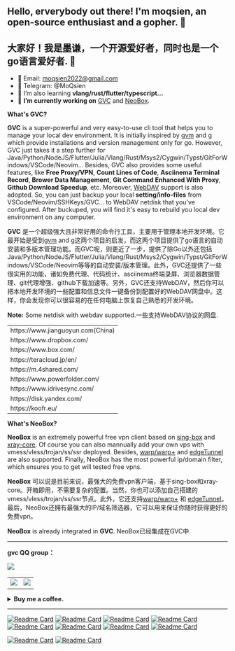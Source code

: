 ## Hello, erverybody out there! I'm moqsien, an open-source enthusiast and a gopher. 👋
## 大家好！我是墨谦，一个开源爱好者，同时也是一个go语言爱好者. 👋

- 📧 Email: moqsien2022@gmail.com
- 💬 Telegram: @MoQsien
- 🌱 I’m also learning **vlang/rust/flutter/typescript...**
- 🔭 **I’m currently working on** [GVC](https://github.com/moqsien/gvc) and [NeoBox](https://github.com/moqsien/neobox).

**What's GVC?**
<br/>

**GVC** is a super-powerful and very easy-to-use cli tool that helps you to manage your local dev environment.
It is initially inspired by [gvm](https://github.com/andrewkroh/gvm) and [g](https://github.com/voidint/g) which provide installations and version management only for go.
However, GVC just takes it a step further for Java/Python/NodeJS/Flutter/Julia/Vlang/Rust/Msys2/Cygwin/Typst/GitForWindows/VSCode/Neovim...
Besides, GVC also provides some useful features, like **Free Proxy/VPN**, **Count Lines of Code**, **Asciinema Terminal Record**, **Brower Data Management**, **Git Command Enhanced With Proxy**, **Github Download Speedup**, etc.
Moreover, [WebDAV](https://en.wikipedia.org/wiki/WebDAV) support is also adopted. So, you can just backup your local **setting/info-files** from VSCode/Neovim/SSHKeys/GVC... to WebDAV netdisk that you've configured. After buckuped, you will find it's easy to rebuild you local dev environment on any computer.

**GVC** 是一个超级强大且非常好用的命令行工具，主要用于管理本地开发环境。它最开始是受到[gvm](https://github.com/andrewkroh/gvm) and [g](https://github.com/voidint/g)这两个项目的启发，而这两个项目提供了go语言的自动安装和多版本管理功能。而GVC呢，则更近了一步，提供了除Go以外还包括Java/Python/NodeJS/Flutter/Julia/Vlang/Rust/Msys2/Cygwin/Typst/GitForWindows/VSCode/Neovim等等的自动安装/版本管理。此外，GVC还提供了一些很实用的功能，诸如免费代理、代码统计、asciinema终端录屏、浏览器数据管理、git代理增强、github下载加速等。另外，GVC还支持WebDAV，然后你可以把本地开发环境的一些配置和信息文件一键备份到配置好的WebDAV网盘中。这样，你会发现你可以很容易的在任何电脑上恢复自己熟悉的开发环境。

**Note:**
Some netdisk with webdav supported.一些支持WebDAV协议的网盘.
<table>
<tr><td>https://www.jianguoyun.com(China)</td></tr>
<tr><td>https://www.dropbox.com/</td></tr>
<tr><td>https://www.box.com/</td></tr>
<tr><td>https://teracloud.jp/en/</td></tr>
<tr><td>https://m.4shared.com/</td></tr>
<tr><td>https://www.powerfolder.com/</td></tr>
<tr><td>https://www.idrivesync.com/</td></tr>
<tr><td>https://disk.yandex.com/</td></tr>
<tr><td>https://koofr.eu/</td></tr>
</table>

**What's NeoBox?**
<br/>

**NeoBox** is an extremely powerful free vpn client based on [sing-box](https://github.com/SagerNet/sing-box) and [xray-core](https://github.com/XTLS/Xray-core).
Of course you can also mannually add your own vps with vmess/vless/trojan/ss/ssr deployed. Besides, [warp/warp+](https://www.applnn.cc/6103.html) and [edgeTunnel](https://github.com/3Kmfi6HP/EDtunnel) are also supported. Finally, NeoBox has the most powerful ip/domain filter, which ensures you to get will tested free vpns.

**NeoBox** 可以说是目前来说，最强大的免费vpn客户端，基于sing-box和xray-core。开箱即用，不需要复杂的配置。当然，你也可以添加自己搭建的vmess/vless/trojan/ss/ssr节点。此外，它还支持[warp/warp+](https://www.applnn.cc/6103.html) 和 [edgeTunnel](https://github.com/3Kmfi6HP/EDtunnel)。最后，NeoBox还拥有最强大的IP/域名筛选器，它可以用来保证你随时获得更好的免费vpn。

**NeoBox** is already integrated in **GVC**.
NeoBox已经集成在GVC中.

------

**gvc QQ group：**

<img src="https://github.com/moqsien/neobox/blob/main/docs/gvc_qq_group.jpg" width="20%">

<table>
<tr>
<td>
<picture>
    <source media="(prefers-color-scheme: dark)" srcset="https://github-readme-stats-moqsien.vercel.app/api?username=moqsien&theme=dark&show_icons=true">
    <img width="85%" src="https://github-readme-stats-moqsien.vercel.app/api?username=moqsien&show_icons=true&bg_color=30,e96443,904e95&title_color=fff&text_color=fff"/>
</picture>
</td>
<td>
<picture>
    <source media="(prefers-color-scheme: dark)" srcset="https://github-readme-stats-moqsien.vercel.app/api/top-langs/?username=moqsien&theme=dark&show_icons=true">
    <img width="100%" src="https://github-readme-stats-moqsien.vercel.app/api/top-langs/?username=moqsien&layout=compact&show_icons=true&bg_color=30,e96443,904e95&title_color=fff&text_color=fff"/>
</picture>
</td>
</tr>
</table>

<details>
<summary><b>Buy me a coffee.</b></summary>
<table>
<tr>
<td style="text-align: center;"><img width="30%" src="https://github.com/moqsien/moqsien/blob/main/imgs/alipay.jpeg" title="alipay"><br>Alipay(支付宝)</td>
<td style="text-align: center;"><img width="35%" src="https://github.com/moqsien/moqsien/blob/main/imgs/wechat.jpeg" title="wechat"><br>Wechat(微信)</td>
</tr>
</table>
</details>

------

<!-- https://github.com/moqsien/vpnparser https://github.com/moqsien/xtractr -->
[![Readme Card](https://github-readme-stats-moqsien.vercel.app/api/pin/?username=moqsien&repo=gvc)](https://github.com/moqsien/gvc)
[![Readme Card](https://github-readme-stats-moqsien.vercel.app/api/pin/?username=moqsien&repo=neobox)](https://github.com/moqsien/neobox)
[![Readme Card](https://github-readme-stats-moqsien.vercel.app/api/pin/?username=moqsien&repo=gogpt)](https://github.com/moqsien/gogpt)
[![Readme Card](https://github-readme-stats-moqsien.vercel.app/api/pin/?username=moqsien&repo=vpnparser)](https://github.com/moqsien/vpnparser)
[![Readme Card](https://github-readme-stats-moqsien.vercel.app/api/pin/?username=moqsien&repo=gscraper)](https://github.com/moqsien/gscraper)
[![Readme Card](https://github-readme-stats-moqsien.vercel.app/api/pin/?username=moqsien&repo=goutils)](https://github.com/moqsien/goutils)
[![Readme Card](https://github-readme-stats-moqsien.vercel.app/api/pin/?username=moqsien&repo=goktrl)](https://github.com/moqsien/goktrl)
[![Readme Card](https://github-readme-stats-moqsien.vercel.app/api/pin/?username=moqsien&repo=gknet)](https://github.com/moqsien/gknet)

[![Readme Card](https://github-readme-stats-moqsien.vercel.app/api/pin/?username=moqsien&repo=gokeeper)](https://github.com/moqsien/gokeeper)
[![Readme Card](https://github-readme-stats-moqsien.vercel.app/api/pin/?username=moqsien&repo=xtractr)](https://github.com/moqsien/xtractr)
